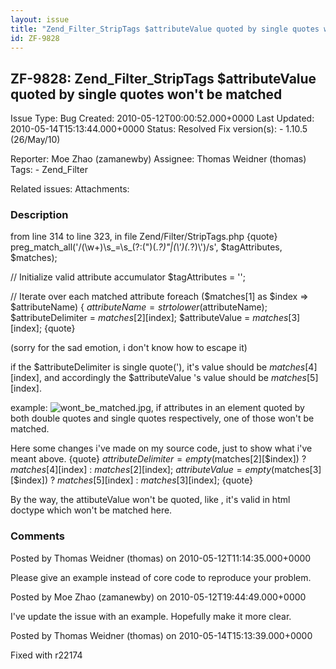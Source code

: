 ```yaml
---
layout: issue
title: "Zend_Filter_StripTags $attributeValue quoted by single quotes won't be matched"
id: ZF-9828
---
```


ZF-9828: Zend\_Filter\_StripTags $attributeValue quoted by single quotes won't be matched
-----------------------------------------------------------------------------------------

 Issue Type: Bug Created: 2010-05-12T00:00:52.000+0000 Last Updated: 2010-05-14T15:13:44.000+0000 Status: Resolved Fix version(s): - 1.10.5 (26/May/10)
 
 Reporter:  Moe Zhao (zamanewby)  Assignee:  Thomas Weidner (thomas)  Tags: - Zend\_Filter
 
 Related issues: 
 Attachments: 
### Description

from line 314 to line 323, in file Zend/Filter/StripTags.php {quote} preg\_match\_all('/(\\w+)\\s_=\\s_(?:(")(._?)"|(\\')(._?)\\')/s', $tagAttributes, $matches);

// Initialize valid attribute accumulator $tagAttributes = '';

// Iterate over each matched attribute foreach ($matches[1] as $index => $attributeName) { $attributeName = strtolower($attributeName); $attributeDelimiter = $matches[2][$index]; $attributeValue = $matches[3][$index]; {quote}

(sorry for the sad emotion, i don't know how to escape it)

if the $attributeDelimiter is single quote('), it's value should be $matches[4][$index], and accordingly the $attributeValue 's value should be $matches[5][$index].

example: ![wont_be_matched.jpg](wont_be_matched.jpg), if attributes in an element quoted by both double quotes and single quotes respectively, one of those won't be matched.

Here some changes i've made on my source code, just to show what i've meant above. {quote} $attributeDelimiter = empty($matches[2][$index]) ? $matches[4][$index] : $matches[2][$index]; $attributeValue = empty($matches[3][$index]) ? $matches[5][$index] : $matches[3][$index]; {quote}

By the way, the attibuteValue won't be quoted, like , it's valid in html doctype which won't be matched here.

 

 

### Comments

Posted by Thomas Weidner (thomas) on 2010-05-12T11:14:35.000+0000

Please give an example instead of core code to reproduce your problem.

 

 

Posted by Moe Zhao (zamanewby) on 2010-05-12T19:44:49.000+0000

I've update the issue with an example. Hopefully make it more clear.

 

 

Posted by Thomas Weidner (thomas) on 2010-05-14T15:13:39.000+0000

Fixed with r22174

 

 